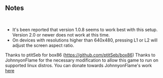 ## Notes
<br/>

-  It's been reported that version 1.0.8 seems to work best with this setup. Version 2.0 or newer does not work at this time.
-  On devices with resolutions higher than 640x480, pressing L1 or L2 will adjust the screen aspect ratio.

Thanks to ptitSeb for box86 (https://github.com/ptitSeb/box86)
Thanks to JohnnyonFlame for the necessary modification to allow this game to run on supported linux distros.
You can donate towards JohnnyonFlame's work [here](https://ko-fi.com/johnnyonflame)
<br/>

